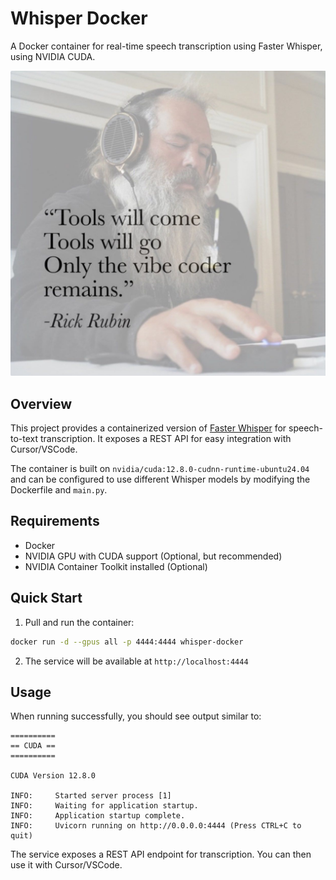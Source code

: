 # Whisper Docker

A Docker container for real-time speech transcription using Faster Whisper, using NVIDIA CUDA.

![Coding Vibe](./vibe-coding-is-real.jpg)

## Overview

This project provides a containerized version of [Faster Whisper](https://github.com/SYSTRAN/faster-whisper) for speech-to-text transcription. It exposes a REST API for easy integration with Cursor/VSCode.

The container is built on `nvidia/cuda:12.8.0-cudnn-runtime-ubuntu24.04` and can be configured to use different Whisper models by modifying the Dockerfile and `main.py`.

## Requirements

- Docker
- NVIDIA GPU with CUDA support (Optional, but recommended)
- NVIDIA Container Toolkit installed (Optional)

## Quick Start

1. Pull and run the container:
```bash
docker run -d --gpus all -p 4444:4444 whisper-docker
```

2. The service will be available at `http://localhost:4444`

## Usage

When running successfully, you should see output similar to:
```
==========
== CUDA ==
==========

CUDA Version 12.8.0

INFO:     Started server process [1]
INFO:     Waiting for application startup.
INFO:     Application startup complete.
INFO:     Uvicorn running on http://0.0.0.0:4444 (Press CTRL+C to quit)
```

The service exposes a REST API endpoint for transcription. You can then use it with Cursor/VSCode.